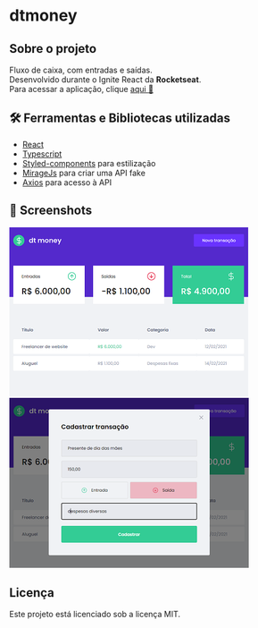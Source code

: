 # dtmoney
## Sobre o projeto
Fluxo de caixa, com entradas e saídas.<br />
Desenvolvido durante o Ignite React da __Rocketseat__.<br />
Para acessar a aplicação, clique [aqui :link:](https://dtmoney-react.vercel.app)

## :hammer_and_wrench: Ferramentas e Bibliotecas utilizadas
* <ins>React</ins>
* <ins>Typescript</ins>
* <ins>Styled-components</ins> para estilização
* <ins>MirageJs</ins> para criar uma API fake
* <ins>Axios</ins> para acesso à API

## :camera_flash: Screenshots
![](https://github.com/luiizsilverio/dtmoney/blob/master/public/dtmoney1.png)
![](https://github.com/luiizsilverio/dtmoney/blob/master/public/dtmoney2.png)

## Licença
Este projeto está licenciado sob a licença MIT.
